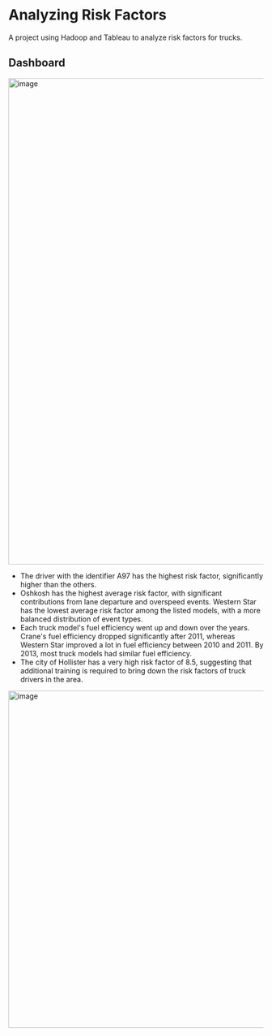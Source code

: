 # Analyzing Risk Factors
A project using Hadoop and Tableau to analyze risk factors for trucks. 

## Dashboard
<img width="959" alt="image" src="https://github.com/user-attachments/assets/b5989ad6-0ae8-46cb-9c96-a1a63ac039af">

- The driver with the identifier A97 has the highest risk factor, significantly higher than the others.
- Oshkosh has the highest average risk factor, with significant contributions from lane departure and overspeed events. Western Star has the lowest average risk factor among the listed models, with a more balanced distribution of event types.
- Each truck model's fuel efficiency went up and down over the years. Crane's fuel efficiency dropped significantly after 2011, whereas Western Star improved a lot in fuel efficiency between 2010 and 2011. By 2013, most truck models had similar fuel efficiency.
- The city of Hollister has a very high risk factor of 8.5, suggesting that additional training is required to bring down the risk factors of truck drivers in the area.
   
<img width="665" alt="image" src="https://github.com/user-attachments/assets/74126457-c3f5-4a42-965c-99f43457496c">
